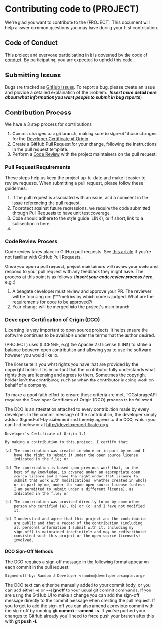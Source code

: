 # Contributing code to (PROJECT)

We're glad you want to contribute to the (PROJECT)! This document will help answer common questions you may have during your first contribution.

## Code of Conduct

This project and everyone participating in it is governed by the [code of conduct](CODE_OF_CONDUCT.md). By participating, you are expected to uphold this code.

## Submitting Issues

Bugs are tracked as [GitHub issues](https://guides.github.com/features/issues/). To report a bug, please create an issue and provide a detailed explaination of the problem. (***Insert more detail here about what information you want people to submit in bug reports***)

## Contribution Process

We have a 3 step process for contributions:

1. Commit changes to a git branch, making sure to sign-off those changes for the [Developer Certificate of Origin](#developer-certification-of-origin-dco).
2. Create a GitHub Pull Request for your change, following the instructions in the pull request template.
3. Perform a [Code Review](#code-review-process) with the project maintainers on the pull request.

### Pull Request Requirements
These steps help us keep the project up-to-date and make it easier to review requests. When submitting a pull request, please follow these guidelines:

1. If the pull request is associated with an issue, add a comment in the issue referencing the pull request.
2. To protect against future regressions, we require the code submitted through Pull Requests to have unit test coverage. 
3. Code should adhere to the style guide (LINK), or if short, link to a subsection in here. 
4.
### Code Review Process

Code review takes place in GitHub pull requests. See [this article](https://help.github.com/articles/about-pull-requests/) if you're not familiar with GitHub Pull Requests.

Once you open a pull request, project maintainers will review your code and respond to your pull request with any feedback they might have. The process at this point is as follows:  (***insert your code review process here***, e.g.:)

1. A Seagate developer must review and approve your PR. The reviewer will be focusing on: (***metrics by which code is judged. What are the requirements for code to be approved?) 
2. Your change will be merged into the project's main branch

### Developer Certification of Origin (DCO)

Licensing is very important to open source projects. It helps ensure the software continues to be available under the terms that the author desired.

(PROJECT) uses (LICENSE, e.g) the Apache 2.0 license (LINK) to strike a balance between open contribution and allowing you to use the software however you would like to.

The license tells you what rights you have that are provided by the copyright holder. It is important that the contributor fully understands what rights they are licensing and agrees to them. Sometimes the copyright holder isn't the contributor, such as when the contributor is doing work on behalf of a company.

To make a good faith effort to ensure these criteria are met, TCGstorageAPI requires the Developer Certificate of Origin (DCO) process to be followed.

The DCO is an attestation attached to every contribution made by every developer. In the commit message of the contribution, the developer simply adds a Signed-off-by statement and thereby agrees to the DCO, which you can find below or at <http://developercertificate.org/>.

```
Developer's Certificate of Origin 1.1

By making a contribution to this project, I certify that:

(a) The contribution was created in whole or in part by me and I
    have the right to submit it under the open source license
    indicated in the file; or

(b) The contribution is based upon previous work that, to the
    best of my knowledge, is covered under an appropriate open
    source license and I have the right under that license to
    submit that work with modifications, whether created in whole
    or in part by me, under the same open source license (unless
    I am permitted to submit under a different license), as
    Indicated in the file; or

(c) The contribution was provided directly to me by some other
    person who certified (a), (b) or (c) and I have not modified
    it.

(d) I understand and agree that this project and the contribution
    are public and that a record of the contribution (including
    all personal information I submit with it, including my
    sign-off) is maintained indefinitely and may be redistributed
    consistent with this project or the open source license(s)
    involved.
```

#### DCO Sign-Off Methods

The DCO requires a sign-off message in the following format appear on each commit in the pull request:

```
Signed-off-by: Random J Developer <random@developer.example.org>
```

The DCO text can either be manually added to your commit body, or you can add either **-s** or **--signoff** to your usual git commit commands. If you are using the GitHub UI to make a change you can add the sign-off message directly to the commit message when creating the pull request. If you forget to add the sign-off you can also amend a previous commit with the sign-off by running **git commit --amend -s**. If you've pushed your changes to GitHub already you'll need to force push your branch after this with **git push -f**.

